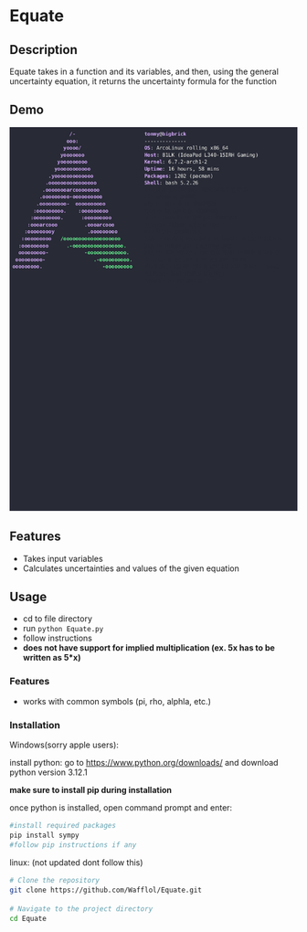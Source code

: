 # Equate

## Description

Equate takes in a function and its variables, and then, using the general uncertainty equation, it returns the uncertainty formula for the function

## Demo
![Demo](demo_optimized.gif)

## Features

- Takes input variables
- Calculates uncertainties and values of the given equation

## Usage
- cd to file directory
- run ```python Equate.py```
- follow instructions
- **does not have support for implied multiplication (ex. 5x has to be written as 5*x)**

### Features
- works with common symbols (pi, rho, alphla, etc.)

### Installation
Windows(sorry apple users):

install python: go to https://www.python.org/downloads/ and download python version 3.12.1

**make sure to install pip during installation**

once python is installed, open command prompt and enter:
```bash
#install required packages
pip install sympy
#follow pip instructions if any
```


linux: (not updated dont follow this)
```bash
# Clone the repository
git clone https://github.com/Wafflol/Equate.git

# Navigate to the project directory
cd Equate
